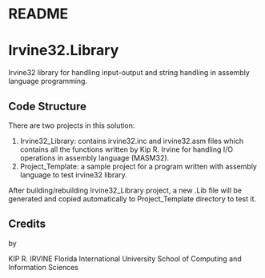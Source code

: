 # README #
# Irvine32.Library 
Irvine32 library for handling input-output and string handling in assembly language programming. 


## Code Structure ## 
There are two projects in this solution:
1.  Irvine32_Library: contains irvine32.inc and irvine32.asm files which contains all the functions written by Kip R. Irvine for handling I/O operations in assembly language (MASM32).
2. Project_Template: a sample project for a program written with assembly language to test irvine32 library.

After building/rebuilding Irvine32_Library project, a new .Lib file will be generated and copied automatically to Project_Template directory to test it.

## Credits ##


by

KIP R. IRVINE Florida International University School of Computing and Information Sciences
